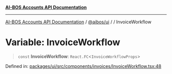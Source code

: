 [**AI-BOS Accounts API Documentation**](../../../README.md)

***

[AI-BOS Accounts API Documentation](../../../README.md) / [@aibos/ui](../README.md) / [](../README.md) / InvoiceWorkflow

# Variable: InvoiceWorkflow

> `const` **InvoiceWorkflow**: `React.FC`\<`InvoiceWorkflowProps`\>

Defined in: [packages/ui/src/components/invoices/InvoiceWorkflow.tsx:48](https://github.com/pohlai88/accounts/blob/48103fb36d28b2b9bfb33472b6de2f719773cde9/packages/ui/src/components/invoices/InvoiceWorkflow.tsx#L48)
